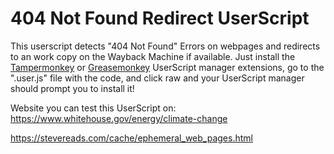 # 404 Not Found Redirect UserScript
This userscript detects "404 Not Found" Errors on webpages and redirects to an work copy on the Wayback Machine if available. Just install the [Tampermonkey](https://www.tampermonkey.net/) or [Greasemonkey](https://addons.mozilla.org/en-US/firefox/addon/greasemonkey/) UserScript manager extensions, go to the ".user.js" file with the code, and click raw and your UserScript manager should prompt you to install it!

Website you can test this UserScript on:
https://www.whitehouse.gov/energy/climate-change

https://stevereads.com/cache/ephemeral_web_pages.html
